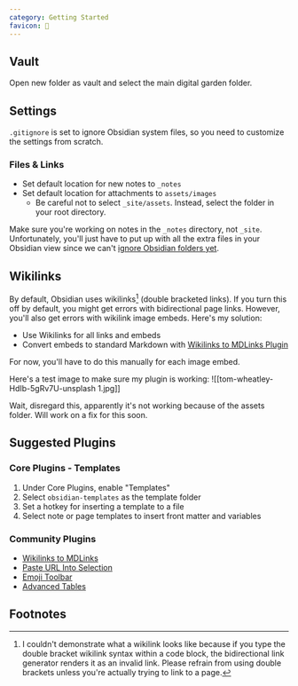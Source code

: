 ```yaml
---
category: Getting Started
favicon: 💎
---
```

## Vault
Open new folder as vault and select the main digital garden folder.

## Settings
`.gitignore` is set to ignore Obsidian system files, so you need to customize the settings from scratch.

### Files & Links
- Set default location for new notes to `_notes`
- Set default location for attachments to `assets/images`
	- Be careful not to select `_site/assets`. Instead, select the folder in your root directory.

Make sure you're working on notes in the `_notes` directory, not `_site`. Unfortunately, you'll just have to put up with all the extra files in your Obsidian view since we can't [ignore Obsidian folders yet](https://forum.obsidian.md/t/ignore-a-folder-of-temporary-notes/4473/8).

## Wikilinks
By default, Obsidian uses wikilinks[^1] (double bracketed links). If you turn this off by default, you might get errors with bidirectional page links. However, you'll also get errors with wikilink image embeds. Here's my solution:

- Use Wikilinks for all links and embeds
- Convert embeds to standard Markdown with [Wikilinks to MDLinks Plugin](https://github.com/agathauy/wikilinks-to-mdlinks-obsidian)

For now, you'll have to do this manually for each image embed.

Here's a test image to make sure my plugin is working:
![[tom-wheatley-HdIb-5gRv7U-unsplash 1.jpg]]

Wait, disregard this, apparently it's not working because of the assets folder. Will work on a fix for this soon.

## Suggested Plugins
### Core Plugins - Templates
1. Under Core Plugins, enable "Templates"
2. Select `obsidian-templates` as the template folder
3. Set a hotkey for inserting a template to a file
4. Select note or page templates to insert front matter and variables

### Community Plugins
- [Wikilinks to MDLinks](https://github.com/agathauy/wikilinks-to-mdlinks-obsidian)
- [Paste URL Into Selection](https://github.com/denolehov/obsidian-url-into-selection)
- [Emoji Toolbar](https://github.com/oliveryh/obsidian-emoji-toolbar)
- [Advanced Tables](https://github.com/tgrosinger/advanced-tables-obsidian)

## Footnotes
[^1]: I couldn't demonstrate what a wikilink looks like because if you type the double bracket wikilink syntax within a code block, the bidirectional link generator renders it as an invalid link. Please refrain from using double brackets unless you're actually trying to link to a page.